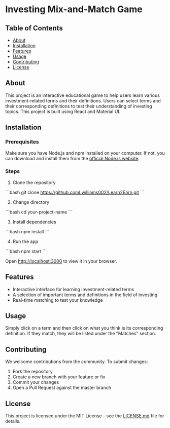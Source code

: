 # Investing Mix-and-Match Game

## Table of Contents

- [About](#about)
- [Installation](#installation)
- [Features](#features)
- [Usage](#usage)
- [Contributing](#contributing)
- [License](#license)

## About

This project is an interactive educational game to help users learn various investment-related terms and their definitions. Users can select terms and their corresponding definitions to test their understanding of investing topics. This project is built using React and Material UI.

## Installation

### Prerequisites

Make sure you have Node.js and npm installed on your computer. If not, you can download and install them from the [official Node.js website](https://nodejs.org/).

### Steps

1. Clone the repository

\`\`\`bash
git clone https://github.comLwilliams002/Learn2Earn.git
\`\`\`

2. Change directory

\`\`\`bash
cd your-project-name
\`\`\`

3. Install dependencies

\`\`\`bash
npm install
\`\`\`

4. Run the app

\`\`\`bash
npm start
\`\`\`

Open [http://localhost:3000](http://localhost:3000) to view it in your browser.

## Features

- Interactive interface for learning investment-related terms
- A selection of important terms and definitions in the field of investing
- Real-time matching to test your knowledge

## Usage

Simply click on a term and then click on what you think is its corresponding definition. If they match, they will be listed under the "Matches" section.

## Contributing

We welcome contributions from the community. To submit changes:

1. Fork the repository
2. Create a new branch with your feature or fix
3. Commit your changes
4. Open a Pull Request against the master branch

## License

This project is licensed under the MIT License - see the [LICENSE.md](LICENSE.md) file for details.
